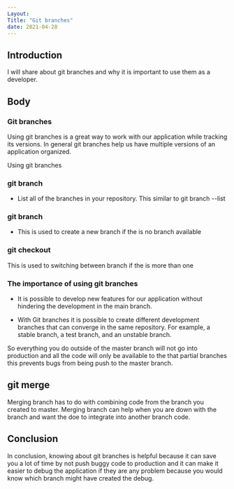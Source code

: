 ```yaml
---
Layout:
Title: "Git branches"
date: 2021-04-28
---
```


## Introduction

I will share about git branches and why it is important to use them as a developer.

## Body

### Git branches

Using git branches is a great way to work with our application while tracking its versions. In general git branches help us have multiple versions of an application organized.

Using git branches

### git branch

- List all of the branches in your repository. This similar to git branch --list

### git branch <branch name>

- This is used to create a new branch if the is no branch available

### git checkout <branch name>

This is used to switching between branch if the is more than one

### The importance of using git branches

- It is possible to develop new features for our application without hindering the development in the main branch.

- With Git branches it is possible to create different development branches that can converge in the same repository. For example, a stable branch, a test branch, and an unstable branch.

So everything you do outside of the master branch will not go into production and all the code will only be available to the that partial branches this prevents bugs from being push to the master branch.

## git merge <branch>

Merging branch has to do with combining code from the branch you created to master. Merging branch can help when you are down with the branch and want the doe to integrate into another branch code.

## Conclusion

In conclusion, knowing about git branches is helpful because it can save you a lot of time by not push buggy code to production and it can make it easier to debug the application if they are any problem because you would know which branch might have created the debug.

